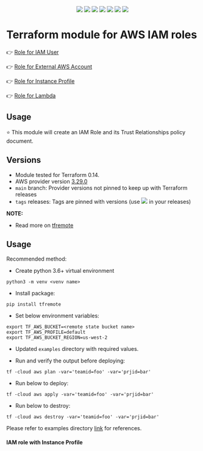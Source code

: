 <p align="center">
    <a href="https://github.com/tomarv2/terraform-aws-iam-role/actions/workflows/security_scans.yml" alt="Unit Tests">
        <img src="https://github.com/tomarv2/terraform-aws-iam-role/actions/workflows/security_scans.yml/badge.svg?branch=main" /></a>
    <a href="https://www.apache.org/licenses/LICENSE-2.0" alt="license">
        <img src="https://img.shields.io/github/license/tomarv2/terraform-aws-iam-role" /></a>
    <a href="https://github.com/tomarv2/terraform-aws-iam-role/tags" alt="GitHub tag">
        <img src="https://img.shields.io/github/v/tag/tomarv2/terraform-aws-iam-role" /></a>
    <a href="https://github.com/tomarv2/terraform-aws-iam-role/pulse" alt="Activity">
        <img src="https://img.shields.io/github/commit-activity/m/tomarv2/terraform-aws-iam-role" /></a>
    <a href="https://stackoverflow.com/users/6679867/tomarv2" alt="Stack Exchange reputation">
        <img src="https://img.shields.io/stackexchange/stackoverflow/r/6679867"></a>
    <a href="https://discord.gg/XH975bzN" alt="chat on Discord">
        <img src="https://img.shields.io/discord/813961944443912223?logo=discord"></a>
    <a href="https://twitter.com/intent/follow?screen_name=varuntomar2019" alt="follow on Twitter">
        <img src="https://img.shields.io/twitter/follow/varuntomar2019?style=social&logo=twitter"></a>
</p>

# Terraform module for AWS IAM roles

:point_right: [Role for IAM User](iam_role_user_with_without_mfa)

:point_right: [Role for External AWS Account](iam_role_external)

:point_right: [Role for Instance Profile](iam_role_instance)

:point_right: [Role for Lambda]()


Usage
-----
:star: This module will create an IAM Role and its Trust Relationships policy document.

## Versions

- Module tested for Terraform 0.14.
- AWS provider version [3.29.0](https://registry.terraform.io/providers/hashicorp/aws/latest)
- `main` branch: Provider versions not pinned to keep up with Terraform releases
- `tags` releases: Tags are pinned with versions (use <a href="https://github.com/tomarv2/terraform-aws-iam-role/tags" alt="GitHub tag">
        <img src="https://img.shields.io/github/v/tag/tomarv2/terraform-aws-iam-role" /></a> in your releases)

**NOTE:** 

- Read more on [tfremote](https://github.com/tomarv2/tfremote)

## Usage

Recommended method:

- Create python 3.6+ virtual environment 
```
python3 -m venv <venv name>
```

- Install package:
```
pip install tfremote
```

- Set below environment variables:
```
export TF_AWS_BUCKET=<remote state bucket name>
export TF_AWS_PROFILE=default
export TF_AWS_BUCKET_REGION=us-west-2
```  

- Updated `examples` directory with required values. 

- Run and verify the output before deploying:
```
tf -cloud aws plan -var='teamid=foo' -var='prjid=bar'
```

- Run below to deploy:
```
tf -cloud aws apply -var='teamid=foo' -var='prjid=bar'
```

- Run below to destroy:
```
tf -cloud aws destroy -var='teamid=foo' -var='prjid=bar'
```

Please refer to examples directory [link](examples) for references.

#### IAM role with Instance Profile